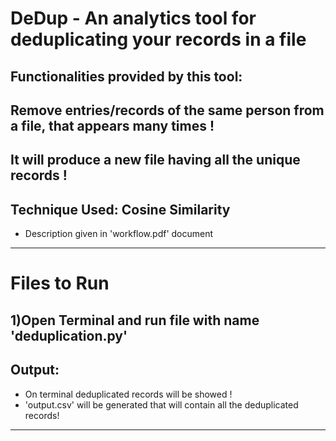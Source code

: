 DeDup - An analytics tool for deduplicating your records in a file
=====================================================
Functionalities provided by this tool:
-----------------------------------------------------
**Remove entries/records of the same person from a file, that appears many times !**
-----------------------------------------------------
**It will produce a new file having all the unique records !**
-----------------------------------------------------
**Technique Used: Cosine Similarity**
-----------------------------------------------------
- Description given in 'workflow.pdf' document
-----------------------------------------------------
**Files to Run**
================
1)Open Terminal and run file with name 'deduplication.py'
------------
**Output:**
-----------
- On terminal deduplicated records will be showed !
- 'output.csv' will be generated that will contain all the deduplicated records!
-----------
